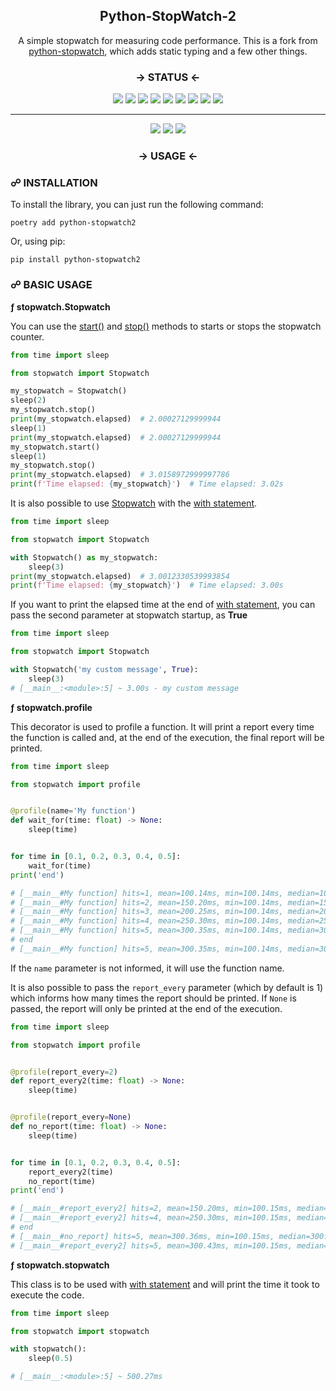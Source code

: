 <!-- ================ TITLE/DESC ================ -->

<div align='center'>
    <h2>Python-StopWatch-2</h2>
    <p>A simple stopwatch for measuring code performance. This is a fork from <a href='https://pypi.org/project/python-stopwatch/'>python-stopwatch</a>, which adds static typing and a few other things.</p>
</div>

<!-- ================ BADGES/LINKS ================ -->

<div align='center' width='50%'>
    <h3> → STATUS ←</h3>
    <img src='https://img.shields.io/pypi/v/python-stopwatch2?&style=for-the-badge'/>
    <img src='https://img.shields.io/pypi/pyversions/python-stopwatch2?&style=for-the-badge'/>
    <img src='https://img.shields.io/pypi/wheel/python-stopwatch2?&style=for-the-badge'/>
    <img src='https://img.shields.io/github/repo-size/devRMA/python-stopwatch2?&style=for-the-badge'/>
    <img src='https://img.shields.io/github/issues-raw/devRMA/python-stopwatch2?&style=for-the-badge'/>
    <img src='https://img.shields.io/github/issues-closed-raw/devRMA/python-stopwatch2?&style=for-the-badge'/>
    <img src='https://img.shields.io/github/license/devRMA/python-stopwatch2?&style=for-the-badge'/>
    <img src='https://img.shields.io/github/stars/devRMA/python-stopwatch2?&style=for-the-badge'/>
    <img src='https://img.shields.io/github/contributors/devRMA/python-stopwatch2?&style=for-the-badge'/>
</div>

<hr>

<div align='center' width='50%'>
    <img src='https://github.com/devRMA/python-stopwatch2/actions/workflows/tests.yml/badge.svg?&style=for-the-badge'/>
    <img src='https://pepy.tech/badge/python-stopwatch2?&style=for-the-badge'/>
    <img src='https://coveralls.io/repos/github/devRMA/python-stopwatch2/badge.svg?&style=for-the-badge'/>
</div>

<!-- ================ INTRODUCTION ================ -->
<div align='center'>
    <h3>→ USAGE ←</h3>
</div>

<h3>☍ INSTALLATION</h3>

To install the library, you can just run the following command:

```shell
poetry add python-stopwatch2
```

Or, using pip:

```shell
pip install python-stopwatch2
```

<h3>☍ BASIC USAGE</h3>

<p><b>ƒ stopwatch.Stopwatch</b></p>

You can use the [start()](https://github.com/devRMA/python-stopwatch2/tree/main/docs#stopwatchstart) and [stop()](https://github.com/devRMA/python-stopwatch2/tree/main/docs#stopwatchstop) methods to starts or stops the stopwatch counter.

```python
from time import sleep

from stopwatch import Stopwatch

my_stopwatch = Stopwatch()
sleep(2)
my_stopwatch.stop()
print(my_stopwatch.elapsed)  # 2.00027129999944
sleep(1)
print(my_stopwatch.elapsed)  # 2.00027129999944
my_stopwatch.start()
sleep(1)
my_stopwatch.stop()
print(my_stopwatch.elapsed)  # 3.0158972999997786
print(f'Time elapsed: {my_stopwatch}')  # Time elapsed: 3.02s
```

It is also possible to use [Stopwatch](https://github.com/devRMA/python-stopwatch2/tree/main/docs#stopwatchstopwatch) with the [with statement](https://www.geeksforgeeks.org/with-statement-in-python/).

```python
from time import sleep

from stopwatch import Stopwatch

with Stopwatch() as my_stopwatch:
    sleep(3)
print(my_stopwatch.elapsed)  # 3.0012330539993854
print(f'Time elapsed: {my_stopwatch}')  # Time elapsed: 3.00s
```

If you want to print the elapsed time at the end of [with statement](https://www.geeksforgeeks.org/with-statement-in-python/), you can pass the second parameter at stopwatch startup, as <b>True</b>

```python
from time import sleep

from stopwatch import Stopwatch

with Stopwatch('my custom message', True):
    sleep(3)
# [__main__:<module>:5] ~ 3.00s - my custom message
```

<p><b>ƒ stopwatch.profile</b><p/>

This decorator is used to profile a function. It will print a report every time the function is called and, at the end of the execution, the final report will be printed.

```python
from time import sleep

from stopwatch import profile


@profile(name='My function')
def wait_for(time: float) -> None:
    sleep(time)


for time in [0.1, 0.2, 0.3, 0.4, 0.5]:
    wait_for(time)
print('end')

# [__main__#My function] hits=1, mean=100.14ms, min=100.14ms, median=100.14ms, max=100.14ms, dev=0.00μs
# [__main__#My function] hits=2, mean=150.20ms, min=100.14ms, median=150.20ms, max=200.26ms, dev=50.06ms
# [__main__#My function] hits=3, mean=200.25ms, min=100.14ms, median=200.26ms, max=300.35ms, dev=81.74ms
# [__main__#My function] hits=4, mean=250.30ms, min=100.14ms, median=250.30ms, max=400.44ms, dev=111.92ms
# [__main__#My function] hits=5, mean=300.35ms, min=100.14ms, median=300.35ms, max=500.55ms, dev=141.56ms
# end
# [__main__#My function] hits=5, mean=300.35ms, min=100.14ms, median=300.35ms, max=500.55ms, dev=141.56ms
```

If the ``name`` parameter is not informed, it will use the function name.

It is also possible to pass the ``report_every`` parameter (which by default is 1) which informs how many times the report should be printed. If ``None`` is passed, the report will only be printed at the end of the execution.

```python
from time import sleep

from stopwatch import profile


@profile(report_every=2)
def report_every2(time: float) -> None:
    sleep(time)


@profile(report_every=None)
def no_report(time: float) -> None:
    sleep(time)


for time in [0.1, 0.2, 0.3, 0.4, 0.5]:
    report_every2(time)
    no_report(time)
print('end')

# [__main__#report_every2] hits=2, mean=150.20ms, min=100.15ms, median=150.20ms, max=200.25ms, dev=50.05ms
# [__main__#report_every2] hits=4, mean=250.30ms, min=100.15ms, median=250.30ms, max=400.46ms, dev=111.92ms
# end
# [__main__#no_report] hits=5, mean=300.36ms, min=100.15ms, median=300.36ms, max=500.58ms, dev=141.57ms
# [__main__#report_every2] hits=5, mean=300.43ms, min=100.15ms, median=300.36ms, max=500.94ms, dev=141.68ms
```

<p><b>ƒ stopwatch.stopwatch</b></p>

This class is to be used with [with statement](https://www.geeksforgeeks.org/with-statement-in-python/) and will print the time it took to execute the code.

```python
from time import sleep

from stopwatch import stopwatch

with stopwatch():
    sleep(0.5)

# [__main__:<module>:5] ~ 500.27ms
```
